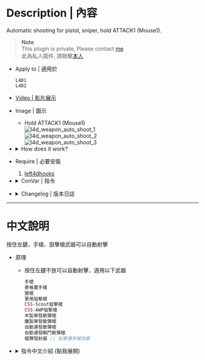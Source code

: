 # Description | 內容
Automatic shooting for pistol, sniper, hold ATTACK1 (Mouse1).

> __Note__ <br/>
This plugin is private, Please contact [me](/#私人插件列表-private-plugins-list)<br/>
此為私人插件, 請聯繫[本人](/#私人插件列表-private-plugins-list)

* Apply to | 適用於
    ```
    L4D1
    L4D2
    ```

* [Video | 影片展示](https://youtu.be/GSBYrMNC08o)

* Image | 圖示
    * Hold ATTACK1 (Mouse1)
    <br/>![l4d_weapon_auto_shoot_1](image/l4d_weapon_auto_shoot_1.gif)
    <br/>![l4d_weapon_auto_shoot_2](image/l4d_weapon_auto_shoot_2.gif)
    <br/>![l4d_weapon_auto_shoot_3](image/l4d_weapon_auto_shoot_3.gif)

* <details><summary>How does it work?</summary>

    * Hold ATTACK1 (Mouse1). Apply the following weapons
        ```php
        pistol
        magnum pistol
        hunting rifle
        military sniper 
        css scout
        css awp
        pump shotgun 
        shotgun chrome
        autoshotgun
        shotgun spas
        grenade launcher // if change clip
        ```
</details>

* Require | 必要安裝
    1. [left4dhooks](https://forums.alliedmods.net/showthread.php?t=321696)

* <details><summary>ConVar | 指令</summary>

    * cfg/sourcemod/l4d_weapon_auto_shoot.cfg
        ```php
        // 0=Plugin off, 1=Plugin on.
        l4d_weapon_auto_shoot_enable "1"

        // (L4D2) [ALLOWED WEAPONS] separate by ',' (no spaces).
        // 1=Single Pistol, 2=Dual Pistol, 3=Hunt Rif, 4=Magnum, 5=Mil Sniper, 6=Pump Shot, 7=Chrome Shot, 8=Autoshot, 9=SPAS, 10=Scout, 11=AWP, 12=GL
        // GL = Grenade Launcher
        l4d_weapon_auto_shoot_weapons "1,2,3,4,5,6,7,8,9"

        // (L4D1) [ALLOWED WEAPONS] separate by ',' (no spaces).\n1=Pistol, 2=Dual Pistol, 3=Hunt Rif, 4=Pump Shot, 5=Autoshot
        l4d_weapon_auto_shoot_weapons "1,2,3,4,5"
        ```
</details>

* <details><summary>Changelog | 版本日誌</summary>

    * v1.3h (2024-3-19)
        * Auto shoot after reload weapons

    * v1.2h (2024-5-2)
        * Detect dual pistol pickup

    * v1.1h (2024-3-11)
        * Update Cvars

    * v1.0h (2024-2-16)
        * Remake code, convert code to latest syntax
        * Fix warnings when compiling on SourceMod 1.11.
        * Optimize code and improve performance
        * Require left4dhooks
        * Fixed errors in l4d1

    * v1.1
        * [By Timocop](https://forums.alliedmods.net/showthread.php?t=212787)
</details>

- - - -
# 中文說明
按住左鍵，手槍、狙擊槍武器可以自動射擊

* 原理
    * 按住左鍵不放可以自動射擊，適用以下武器
        ```php
        手槍
        麥格農手槍
        獵槍
        軍用狙擊槍
        CSS-Scout狙擊槍 
        CSS-AWP狙擊槍
        木製單發散彈槍
        鐵製單發散彈槍
        自動連發散彈槍 
        自動連發戰鬥散彈槍
        榴彈發射器 // 如果彈夾被改變
        ```

* <details><summary>指令中文介紹 (點我展開)</summary>

    * cfg/sourcemod/l4d_weapon_auto_shoot.cfg
        ```php
        // 0=關閉插件, 1=啟動插件
        l4d_weapon_auto_shoot_enable "1"

        // (L4D2) [自動開火的武器] ';' 符號區隔 (無空白)
        // 1=手槍, 2=雙手槍, 3=獵槍, 4=沙漠之鷹, 5=軍用狙擊槍, 6=木製單發散彈槍, 7=鐵製單發散彈槍, 8=自動連發散彈槍, 9=自動連發戰鬥散彈槍, 10=Scout, 11=AWP, 12=榴彈發射器
        l4d_weapon_auto_shoot_weapons "1,2,3,4,5,6,7,8,9"

        // (L4D1) [自動開火的武器] ';' 符號區隔 (無空白)
        // 1=手槍, 2=雙手槍, 3=獵槍, 4=木製單發散彈槍, 5=自動連發散彈槍
        l4d_weapon_auto_shoot_weapons "1,2,3,4,5"
        ```
</details>
